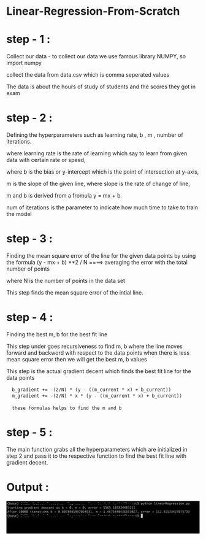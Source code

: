 # Linear-Regression-From-Scratch


# step - 1 :

Collect our data - to collect our data we use famous library NUMPY, so import numpy

collect the data from data.csv which is comma seperated values

The data is about the hours of study of students and the scores they got in exam 

# step - 2 :

Defining the hyperparameters such as learning rate, b , m , number of iterations.

where learning rate is the rate of learning which say to learn from given data with certain rate or speed,

where b is the bias or y-intercept which is the point of intersection at y-axis,

m is the slope of the given line, where slope is the rate of change of line,

m and b is derived from a fromula y = mx + b.

num of iterations is the parameter to indicate how much time to take to train the model

# step - 3 :


Finding the mean square error of the line for the given data points by using the formula (y - mx + b) **2 / N ====> averaging the error with the total number of points 

where N is the number of points in the data set 

This step finds the mean square error of the intial line. 

# step - 4 :

Finding the best m, b for the best fit line

This step under goes recursiveness to find m, b where the line moves forward and backword with respect to the data points when there is less mean square error then we will get the best m, b values

This step is the actual gradient decent which finds the best fit line for the data points

      b_gradient += -(2/N) * (y - ((m_current * x) + b_current))
      m_gradient += -(2/N) * x * (y - ((m_current * x) + b_current))

      these formulas helps to find the m and b

# step - 5 :

The main function grabs all the hyperparameters which are initialized in step 2 and pass it to the respective function to find the best fit line with gradient decent.


# Output :

![This is the output](./output.png)